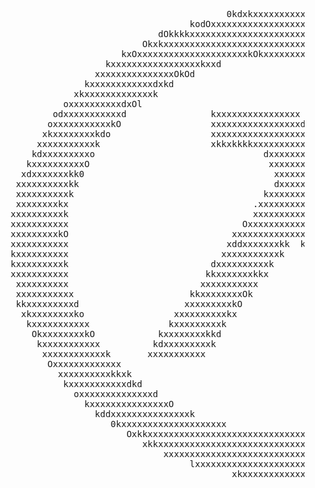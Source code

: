 <pre>
                                                                                                                  
                                                                                                                  
                                             0kdxkxxxxxxxxxxxkxkddxkOO                                            
                                      kodOxxxxxxxxxxxxxxxxxxxxxxxxxxxxxkxxOOk                                     
                                dOkkkkxxxxxxxxxxxxxxxxxxxxxxxxxxxxxxxxxxxxxxxxxkxkk                               
                             OkxkxxxxxxxxxxxxxxxxxxxxxxxxxxxxxxxxxxxxxxxxxxxxxxxxxxOOk                            
                         kxOxxxxxxxxxxxxxxxxxxxxxkOkxxxxxxxxkxkxkkkkxxxxxxxxxxxxxxxxxxxxdk                        
                      kxxxxxxxxxxxxxxxxxkxxd                           xdkxxxxxxxxxxxxxxxxkxk                     
                    xxxxxxxxxxxxxxxOkOd                                     xdxkxxxxxxxxxxxxxkO                   
                  kxxxxxxxxxxxxdxkd                                             kxkxxxxxxxxxxxxOx                 
                xkxxxxxxxxxxxxxk                                                   kxdxxxxxxxxxxxxd               
              oxxxxxxxxxxdxOl                                                         dkkkxxxxxxxxxxx             
            odxxxxxxxxxxxd                kxxxxxxxxxxxxxxxx                             .kxxxxxxxxxxkxd           
           oxxxxxxxxxxxkO                 xxxxxxxxxxxxxxxxxd                              ddxxxxxxxxxxxk          
          xkxxxxxxxxkdo                   xxxxxxxxxxxxxxxxxxx                               oxxxxxxxxxxlk         
         xxxxxxxxxxxk                     xkkxkkkkxxxxxxxxxxxx                                dxxxxxxxxxxd        
        kdxxxxxxxxxo                                dxxxxxxxkkk                                xkkxxxxxxxkx       
       kxxxxxxxxxxO                                  xxxxxxxxxxk                                xxxxxxxxxxxx      
      xdxxxxxxxkk0                                    xxxxxxxxxkO                                oxxxxxxxxxxk     
     xxxxxxxxxxkk                                     dxxxxxxxxxx                                 Odxxxxxxxxxx    
     xxxxxxxxxxk                                    kxxxxxxxxxxxxk                                 xxxxxxxxxxx    
     xxxxxxxxkx                                   .xxxxxxxxxxxxxxdx                                 xxxxxxxxxxk   
    xxxxxxxxxxk                                   xxxxxxxxxxxxxxxxxx                                xxxxxxxxxxk   
    xxxxxxxxxxx                                 Oxxxxxxxxxxxxxxxxxxxk                               xxxxxxxxxxk   
    xxxxxxxxxkO                               xxxxxxxxxxxxxxxxxxxxxxOk                              xxxxxxxxxxk   
    xxxxxxxxxxx                              xddxxxxxxxkk  kxxxxxxxxxk0                             xxxxxxxxxxx   
    kxxxxxxxxxx                             xxxxxxxxxxxk    xxxxxxxxxxkx                            xxxxxxxxxxx   
    kxxxxxxxxxk                           dxxxxxxxxxxk       dxxxxxxxxxxO                           xxxxxxxxxxx   
    xxxxxxxxxxx                          kkxxxxxxxkkx         xxxxxxxxxxxx                          xxxxxxxxxxx   
     xxxxxxxxxx                         xxxxxxxxxxx            kdxxxxxxxxOO                         xxxxxxxxxxo   
     xxxxxxxxxxx                      kkxxxxxxxxOk              oxxxxxxxxxk                        xxxxxxxxxxk    
     kkxxxxxxxxxd                    xxxxxxxxxkO                 xxxxxxxxxxx         k            xxxxxxxxxxox    
      xkxxxxxxxxko                 xxxxxxxxxxkx                  kkxxxxxxxxxk.dxxxxxxk           Oxxxxxxxxxxd     
       kxxxxxxxxxxx               kxxxxxxxxxk                     dxxxxxxxxxxxxxxxxxxxx         xxxxxxxxxkkk      
        OkxxxxxxxxkO            kxxxxxxxxkkd                       xxxxxxxxxxxxxxxxxxxxx       xxxxxxxxxxxx       
         kxxxxxxxxxxx          kdxxxxxxxxxk                         xxxxxxxxxxxxxxxxxxxxo     kxxxxxxxxxxk        
          xxxxxxxxxxxxk       xxxxxxxxxxx                            xxxxxxxxxxxkd          xkOxxxxxxxxkx         
           Oxxxxxxxxxxxxx                                             xxd.                okkxxxxxxxxxxx          
             xxxxxxxxxxkkxk                                                             dOxxxxxxxxxxxkk           
              kxxxxxxxxxxxdkd                                                         xdxxxxxxxxxxkkd             
                oxxxxxxxxxxxxxxd                                                   kdxxxxxxxxxxxxxx               
                  kxxxxxxxxxxxxxxxO                                             Oxkxxxxxxxxxxxxkk                 
                    kddxxxxxxxxxxxxxxxk                                     OOxxxxxxxxxxxxxxxkk                   
                       0kxxxxxxxxxxxxxxxxxxxx                         kkxxxxxxxxxxxxxxxxxkOOd                     
                          OxkkxxxxxxxxxxxxxxxxxxxxxxxxxxxxxxxxxxxxxxxxxxxxxxxxxxxxxxxdxdO                         
                             xkkxxxxxxxxxxxxxxxxxxxxxxxxxxxxxxxxxxxxxxxxxxxxxxxxkddxkO                            
                                 xxxxxxxxxxxxxxxxxxxxxxxxxxxxxxxxxxxxxxxxxxxxxxxxd                                
                                      lxxxxxxxxxxxxxxxxxxxxxxxxxxxxxxxxxxxxxo                                     
                                              xkxxxxxxxxxxxxxxxxxkkkk,                                            
                                                                                                                  


</pre>
